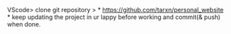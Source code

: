 VScode> clone git repository > * https://github.com/tarxn/personal_website *
keep updating the project in ur lappy before working and commit(& push) when done.
